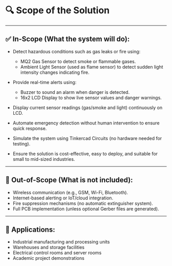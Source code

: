 # 🔍 Scope of the Solution

---

## ✅ In-Scope (What the system will do):

- Detect hazardous conditions such as gas leaks or fire using:
  - MQ2 Gas Sensor to detect smoke or flammable gases.
  - Ambient Light Sensor (used as flame sensor) to detect sudden light intensity changes indicating fire.
  
- Provide real-time alerts using:
  - Buzzer to sound an alarm when danger is detected.
  - 16x2 LCD Display to show live sensor values and danger warnings.

- Display current sensor readings (gas/smoke and light) continuously on LCD.

- Automate emergency detection without human intervention to ensure quick response.

- Simulate the system using Tinkercad Circuits (no hardware needed for testing).

- Ensure the solution is cost-effective, easy to deploy, and suitable for small to mid-sized industries.

---

## 🚫 Out-of-Scope (What is not included):

- Wireless communication (e.g., GSM, Wi-Fi, Bluetooth).
- Internet-based alerting or IoT/cloud integration.
- Fire suppression mechanisms (no automatic extinguisher system).
- Full PCB implementation (unless optional Gerber files are generated).

---

## 🧩 Applications:

- Industrial manufacturing and processing units
- Warehouses and storage facilities
- Electrical control rooms and server rooms
- Academic project demonstrations

